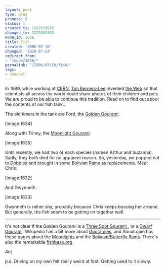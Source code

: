 ```yaml
---
layout: post
type: blog
promote: 0
status: 1
created_ts: 1152533509
changed_ts: 1279903368
node_id: 1636
title: fish
created: '2006-07-10'
changed: '2010-07-23'
redirect_from:
- "/node/1636/"
permalink: "/2006/07/10/fish/"
tags:
- General
---
```

In 1989, while working at [CERN](http://www.cern.ch/), [Tim Berners-Lee](http://www.w3.org/People/Berners-Lee/) invented [the Web](http://www.boutell.com/newfaq/history/inventedweb.html) so that scientists all across the world could share photos of their children and pets.  We are proud to be able to continue this tradition.  Read on to find out about the contents of our fish tank...
<!--break-->
The old timers in the tank are Ford, the [Golden Gourami](http://en.wikipedia.org/wiki/Gold_Gourami):

[image:1634]

Along with Trinny, the [Moonlight Gourami](http://filaman.ifm-geomar.de/Summary/speciesSummary.php?ID=4729&genusname=Trichogaster&speciesname=microlepis):

[image:1635]

Until recently, we had two of each species (named Arthur and Suzanna).  Sadly, they both died for no apparent reason.  So, yesterday, we popped out to [Dobbies](http://www.dobbies.com/) and brought in some [Bolivian Rams](http://filaman.ifm-geomar.de/Summary/SpeciesSummary.php?id=15902) as replacements.  Meet Chris:

[image:1632]

And Gwynneth:

[image:1633]

Gwynneth is rather shy, probably because Chris keeps bossing her around.  But generally, the fish seem to be getting on together well. 

----

It's not clear if the Golden Gourami is a [Three Spot Gourami ](http://filaman.ifm-geomar.de/Summary/SpeciesSummary.php?id=4675), or a [Dwarf Gourami](http://freshaquarium.about.com/cs/anabantids2/p/dwarfgourami.htm).  Wikipedia has a bit more about [Gouramies](http://en.wikipedia.org/wiki/Gourami), and About.com has these pages about the [Moonlights](http://freshaquarium.about.com/cs/anabantids2/p/moongourami.htm) and the [Bolivian/Butterfly Rams](http://freshaquarium.about.com/cs/southamerican/p/bolivianram.htm).  There's also the remarkable [fishbase.org](http://www.fishbase.org/).

Anj

p.s. Driving on my own felt really weird at first.  Getting used to it slowly.


